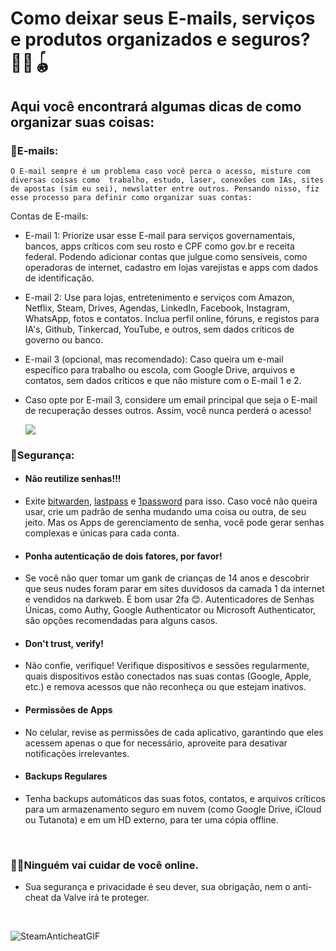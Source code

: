 # Como deixar seus E-mails, serviços e produtos organizados e seguros? 📩🛅🪀
## Aqui você encontrará algumas dicas de como organizar suas coisas: 

### 📩E-mails: 
`O E-mail sempre é um problema caso você perca o acesso, misture com diversas coisas como 
trabalho, estudo, laser, conexões com IAs, sites de apostas (sim eu sei), newslatter entre outros.
Pensando nisso, fiz esse processo para definir como organizar suas contas:`

Contas de E-mails:
* E-mail 1: Priorize usar esse E-mail para serviços governamentais, bancos, apps críticos com seu rosto e CPF como gov.br e receita federal. Podendo adicionar contas que julgue como sensíveis, como operadoras de internet, cadastro em lojas varejistas e apps com dados de identificação. 
* E-mail 2: Use para lojas, entretenimento e serviços com Amazon, Netflix, Steam, Drives, Agendas, LinkedIn, Facebook, Instagram, WhatsApp, fotos e contatos. Inclua perfil online, fóruns, e registos para IA's, Github, Tinkercad, YouTube, e outros, sem dados críticos de governo ou banco.
* E-mail 3 (opcional, mas recomendado): Caso queira um e-mail específico para trabalho ou escola, com Google Drive, arquivos e contatos, sem dados críticos e que não misture com o E-mail 1 e 2.
* Caso opte por E-mail 3, considere um email principal que seja o E-mail de recuperação desses outros. Assim, você nunca perderá o acesso!

  ![](https://i.ibb.co/Bq1PXSt/Diagrama.jpg)


### 🔏Segurança:  

* #### Não reutilize senhas!!!
* Exite [bitwarden](https://bitwarden.com/), [lastpass](https://www.lastpass.com/) e [1password](https://1password.com/) para isso. Caso você não queira usar, crie um padrão de senha mudando uma coisa ou outra, de seu jeito. Mas os Apps de gerenciamento de senha, você pode gerar senhas complexas e únicas para cada conta.
* #### Ponha autenticação de dois fatores, por favor!
* Se você não quer tomar um gank de crianças de 14 anos e descobrir que seus nudes foram parar em sites duvidosos da camada 1 da internet e vendidos na darkweb. É bom usar 2fa 😊. Autenticadores de Senhas Únicas, como Authy, Google Authenticator ou Microsoft Authenticator, são opções recomendadas para alguns casos. 
* #### Don't trust, verify!
* Não confie, verifique! Verifique dispositivos e sessões regularmente, quais dispositivos estão conectados nas suas contas (Google, Apple, etc.) e remova acessos que não reconheça ou que estejam inativos.
* #### Permissões de Apps
*  No celular, revise as permissões de cada aplicativo, garantindo que eles acessem apenas o que for necessário, aproveite para desativar notificações irrelevantes.
* #### Backups Regulares
* Tenha backups automáticos das suas fotos, contatos, e arquivos críticos para um armazenamento seguro em nuvem (como Google Drive, iCloud ou Tutanota) e em um HD externo, para ter uma cópia offline.
<br>

### 👨‍💻Ninguém vai cuidar de você online. 
* Sua segurança e privacidade é seu dever, sua obrigação, nem o anti-cheat da Valve irá te proteger.
<br>

![SteamAnticheatGIF](https://github.com/user-attachments/assets/452b6509-4ee6-46b0-adf2-9f38b7f69045)

